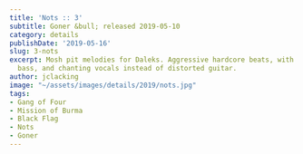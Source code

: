```yaml
---
title: 'Nots :: 3'
subtitle: Goner &bull; released 2019-05-10
category: details
publishDate: '2019-05-16'
slug: 3-nots
excerpt: Mosh pit melodies for Daleks. Aggressive hardcore beats, with theremin, snarky
  bass, and chanting vocals instead of distorted guitar.
author: jclacking
image: "~/assets/images/details/2019/nots.jpg"
tags:
- Gang of Four
- Mission of Burma
- Black Flag
- Nots
- Goner
---
```


